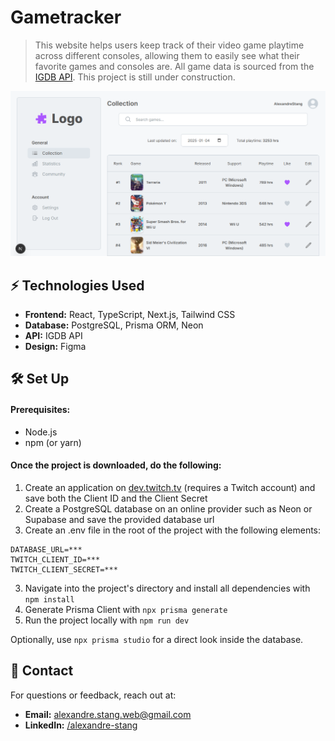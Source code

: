 # Gametracker

> This website helps users keep track of their video game playtime across different consoles, allowing them to easily
> see what their favorite games and consoles are. All game data is sourced from the [IGDB API](https://www.igdb.com/api).
> This project is still under construction.


![Collection page](/src/og-image.png)

## ⚡ Technologies Used

- **Frontend:** React, TypeScript, Next.js, Tailwind CSS
- **Database:** PostgreSQL, Prisma ORM, Neon
- **API:** IGDB API
- **Design:** Figma

## 🛠 Set Up

#### Prerequisites:

- Node.js
- npm (or yarn)

#### Once the project is downloaded, do the following:

1. Create an application on [dev.twitch.tv](https://dev.twitch.tv/) (requires a Twitch account) and save both the Client
   ID and the Client Secret
2. Create a PostgreSQL database on an online provider such as Neon or Supabase and save the provided database url
2. Create an .env file in the root of the project with the following elements:

```
DATABASE_URL=***
TWITCH_CLIENT_ID=***
TWITCH_CLIENT_SECRET=***
```

3. Navigate into the project's directory and install all dependencies with `npm install`
4. Generate Prisma Client with `npx prisma generate`
5. Run the project locally with `npm run dev`

Optionally, use `npx prisma studio` for a direct look inside the database. 

## 📩 Contact

For questions or feedback, reach out at:

- **Email:** alexandre.stang.web@gmail.com
- **LinkedIn:** [/alexandre-stang](https://www.linkedin.com/in/alexandre-stang-163208a7/)
